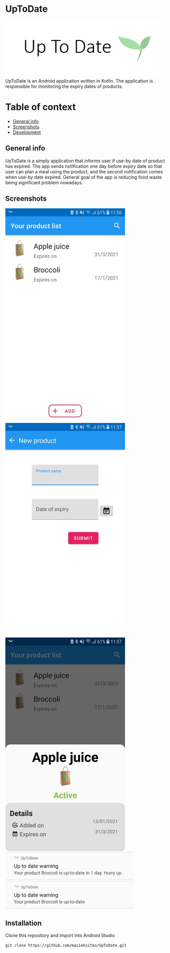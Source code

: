 # UpToDate
![alt text](https://raw.githubusercontent.com/macieksitko/UpToDate/master/screenshots/logo.png)<br/>
UpToDate is an Android application written in Kotlin. The application is responsible for monitoring the expiry dates of products.


# Table of context

  - [General info](#General-info)
  - [Screenshots](#Screenshots)
  - [Development](#Development)


## General info
UpToDate is a simply application that informs user if use-by date of product has expired. The app sends notification one day before expiry date so that user can plan a meal using the product, and the second notification comes when use-by date expired. General goal of the app is reducing food waste being significant problem nowadays.

## Screenshots
![alt text](https://raw.githubusercontent.com/macieksitko/UpToDate/master/screenshots/screen1.jpg)<br/>
![alt text](https://raw.githubusercontent.com/macieksitko/UpToDate/master/screenshots/screen2.jpg)<br/>
![alt text](https://raw.githubusercontent.com/macieksitko/UpToDate/master/screenshots/screen3.jpg)<br/>
![alt text](https://raw.githubusercontent.com/macieksitko/UpToDate/master/screenshots/not1.jpg)<br/>
![alt text](https://raw.githubusercontent.com/macieksitko/UpToDate/master/screenshots/not2.jpg)<br/>
## Installation
Clone this repository and import into Android Studio
```
git clone https://github.com/macieksitko/UpToDate.git
```




